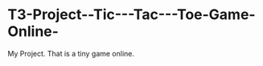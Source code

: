T3-Project--Tic---Tac---Toe-Game-Online-
========================================

My Project. That is a tiny game online.

